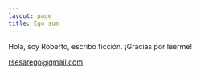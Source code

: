 ```yaml
---
layout: page
title: Ego sum
---
```


Hola, soy Roberto, escribo ficción. 
¡Gracias por leerme!

rsesarego@gmail.com
